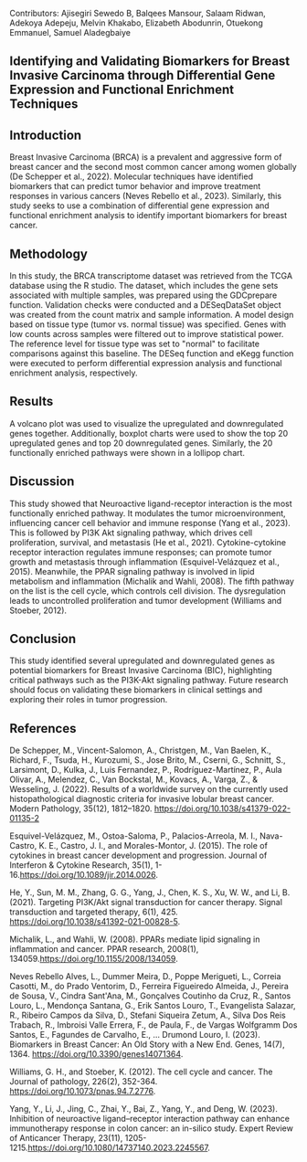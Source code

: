 Contributors: Ajisegiri Sewedo B, Balqees Mansour, Salaam Ridwan, Adekoya Adepeju, Melvin Khakabo, Elizabeth Abodunrin, Otuekong Emmanuel, Samuel Aladegbaiye

## Identifying and Validating Biomarkers for Breast Invasive Carcinoma through Differential Gene Expression and Functional Enrichment Techniques
## Introduction
Breast Invasive Carcinoma (BRCA) is a prevalent and aggressive form of breast cancer and the second most common cancer among women globally (De Schepper et al., 2022). Molecular techniques have identified biomarkers that can predict tumor behavior and improve treatment responses in various cancers (Neves Rebello et al., 2023). Similarly, this study seeks to use a combination of differential gene expression and functional enrichment analysis to identify important biomarkers for breast cancer.
## Methodology
In this study, the BRCA transcriptome dataset was retrieved from the TCGA database using the R studio. The dataset, which includes the gene sets associated with multiple samples, was prepared using the GDCprepare function. Validation checks were conducted and a DESeqDataSet object was created from the count matrix and sample information.  A model design based on tissue type (tumor vs. normal tissue) was specified. Genes with low counts across samples were filtered out to improve statistical power. The reference level for tissue type was set to "normal" to facilitate comparisons against this baseline. The DESeq function and eKegg function were executed to perform differential expression analysis and functional enrichment analysis, respectively. 
## Results
A volcano plot was used to visualize the upregulated and downregulated genes together. Additionally, boxplot charts were used to show the top 20 upregulated genes and top 20 downregulated genes. Similarly, the 20 functionally enriched pathways were shown in a lollipop chart. 
## Discussion
This study showed that Neuroactive ligand-receptor interaction is the most functionally enriched pathway. It modulates the tumor microenvironment, influencing cancer cell behavior and immune response (Yang et al., 2023). This is followed by PI3K Akt signaling pathway, which drives cell proliferation, survival, and metastasis (He et al., 2021). Cytokine-cytokine receptor interaction regulates immune responses; can promote tumor growth and metastasis through inflammation (Esquivel-Velázquez et al., 2015). Meanwhile, the PPAR signaling pathway is involved in lipid metabolism and inflammation (Michalik and Wahli, 2008). The fifth pathway on the list is the cell cycle, which controls cell division. The dysregulation leads to uncontrolled proliferation and tumor development (Williams and Stoeber, 2012). 
## Conclusion
This study identified several upregulated and downregulated genes as potential biomarkers for Breast Invasive Carcinoma (BIC), highlighting critical pathways such as the PI3K-Akt signaling pathway. Future research should focus on validating these biomarkers in clinical settings and exploring their roles in tumor progression. 

## References
De Schepper, M., Vincent-Salomon, A., Christgen, M., Van Baelen, K., Richard, F., Tsuda, H., Kurozumi, S., Jose Brito, M., Cserni, G., Schnitt, S., Larsimont, D., Kulka, J., Luis Fernandez, P., Rodríguez-Martínez, P., Aula Olivar, A., Melendez, C., Van Bockstal, M., Kovacs, A., Varga, Z., & Wesseling, J. (2022). Results of a worldwide survey on the currently used histopathological diagnostic criteria for invasive lobular breast cancer. Modern Pathology, 35(12), 1812–1820. https://doi.org/10.1038/s41379-022-01135-2

Esquivel-Velázquez, M., Ostoa-Saloma, P., Palacios-Arreola, M. I., Nava-Castro, K. E., Castro, J. I., and Morales-Montor, J. (2015). The role of cytokines in breast cancer development and progression. Journal of Interferon & Cytokine Research, 35(1), 1-16.https://doi.org/10.1089/jir.2014.0026. 

He, Y., Sun, M. M., Zhang, G. G., Yang, J., Chen, K. S., Xu, W. W., and Li, B. (2021). Targeting PI3K/Akt signal transduction for cancer therapy. Signal transduction and targeted therapy, 6(1), 425. https://doi.org/10.1038/s41392-021-00828-5.

Michalik, L., and Wahli, W. (2008). PPARs mediate lipid signaling in inflammation and cancer. PPAR research, 2008(1), 134059.https://doi.org/10.1155/2008/134059. 

Neves Rebello Alves, L., Dummer Meira, D., Poppe Merigueti, L., Correia Casotti, M., do Prado Ventorim, D., Ferreira Figueiredo Almeida, J., Pereira de Sousa, V., Cindra Sant'Ana, M., Gonçalves Coutinho da Cruz, R., Santos Louro, L., Mendonça Santana, G., Erik Santos Louro, T., Evangelista Salazar, R., Ribeiro Campos da Silva, D., Stefani Siqueira Zetum, A., Silva Dos Reis Trabach, R., Imbroisi Valle Errera, F., de Paula, F., de Vargas Wolfgramm Dos Santos, E., Fagundes de Carvalho, E., … Drumond Louro, I. (2023). Biomarkers in Breast Cancer: An Old Story with a New End. Genes, 14(7), 1364. https://doi.org/10.3390/genes14071364.

Williams, G. H., and Stoeber, K. (2012). The cell cycle and cancer. The Journal of pathology, 226(2), 352-364. https://doi.org/10.1073/pnas.94.7.2776. 

Yang, Y., Li, J., Jing, C., Zhai, Y., Bai, Z., Yang, Y., and Deng, W. (2023). Inhibition of neuroactive ligand–receptor interaction pathway can enhance immunotherapy response in colon cancer: an in-silico study. Expert Review of Anticancer Therapy, 23(11), 1205-1215.https://doi.org/10.1080/14737140.2023.2245567.
